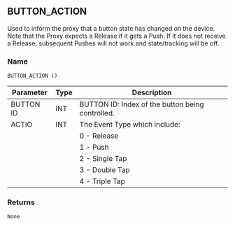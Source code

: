 ## BUTTON\_ACTION

Used to inform the proxy that a button state has changed on the device.  Note that the Proxy expects a Release if it gets a Push. If it does not receive a Release, subsequent Pushes will not work and state/tracking will be off. 

### Name

`BUTTON_ACTION ()`



| Parameter | Type | Description                                      |
| --------- | ---- | ------------------------------------------------ |
| BUTTON ID | INT  | BUTTON ID: Index of the button being controlled. |
| ACTIO     | INT  | The Event Type which include:                    |
|           |      | 0 - Release                                      |
|           |      | 1 - Push                                         |
|           |      | 2 - Single Tap                                   |
|           |      | 3 - Double Tap                                   |
|           |      | 4 - Triple Tap                                   |


### Returns

`None`